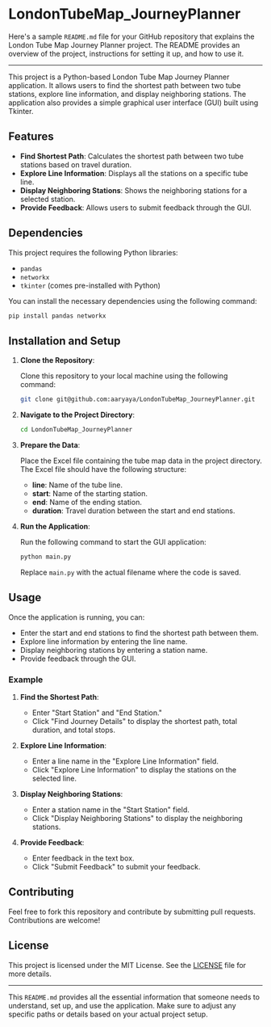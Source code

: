 # LondonTubeMap_JourneyPlanner
Here's a sample `README.md` file for your GitHub repository that explains the London Tube Map Journey Planner project. The README provides an overview of the project, instructions for setting it up, and how to use it.

---

This project is a Python-based London Tube Map Journey Planner application. It allows users to find the shortest path between two tube stations, explore line information, and display neighboring stations. The application also provides a simple graphical user interface (GUI) built using Tkinter.

## Features

- **Find Shortest Path**: Calculates the shortest path between two tube stations based on travel duration.
- **Explore Line Information**: Displays all the stations on a specific tube line.
- **Display Neighboring Stations**: Shows the neighboring stations for a selected station.
- **Provide Feedback**: Allows users to submit feedback through the GUI.

## Dependencies

This project requires the following Python libraries:

- `pandas`
- `networkx`
- `tkinter` (comes pre-installed with Python)

You can install the necessary dependencies using the following command:

```bash
pip install pandas networkx
```

## Installation and Setup

1. **Clone the Repository**:

   Clone this repository to your local machine using the following command:

   ```bash
   git clone git@github.com:aaryaya/LondonTubeMap_JourneyPlanner.git
   ```

2. **Navigate to the Project Directory**:

   ```bash
   cd LondonTubeMap_JourneyPlanner
   ```

3. **Prepare the Data**:

   Place the Excel file containing the tube map data in the project directory. The Excel file should have the following structure:

   - **line**: Name of the tube line.
   - **start**: Name of the starting station.
   - **end**: Name of the ending station.
   - **duration**: Travel duration between the start and end stations.

4. **Run the Application**:

   Run the following command to start the GUI application:

   ```bash
   python main.py
   ```

   Replace `main.py` with the actual filename where the code is saved.

## Usage

Once the application is running, you can:

- Enter the start and end stations to find the shortest path between them.
- Explore line information by entering the line name.
- Display neighboring stations by entering a station name.
- Provide feedback through the GUI.

### Example

1. **Find the Shortest Path**:

   - Enter "Start Station" and "End Station."
   - Click "Find Journey Details" to display the shortest path, total duration, and total stops.

2. **Explore Line Information**:

   - Enter a line name in the "Explore Line Information" field.
   - Click "Explore Line Information" to display the stations on the selected line.

3. **Display Neighboring Stations**:

   - Enter a station name in the "Start Station" field.
   - Click "Display Neighboring Stations" to display the neighboring stations.

4. **Provide Feedback**:

   - Enter feedback in the text box.
   - Click "Submit Feedback" to submit your feedback.

## Contributing

Feel free to fork this repository and contribute by submitting pull requests. Contributions are welcome!

## License

This project is licensed under the MIT License. See the [LICENSE](LICENSE) file for more details.

---

This `README.md` provides all the essential information that someone needs to understand, set up, and use the application. Make sure to adjust any specific paths or details based on your actual project setup.
